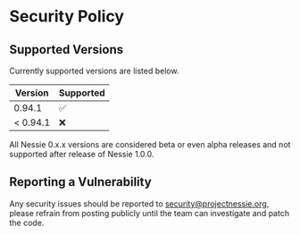 # Security Policy

## Supported Versions

Currently supported versions are listed below.

| Version  | Supported          |
|----------|--------------------|
| 0.94.1   | :white_check_mark: |
| < 0.94.1 | :x:                |

All Nessie 0.x.x versions are considered beta or even alpha releases and not supported after
release of Nessie 1.0.0.

## Reporting a Vulnerability

Any security issues should be reported to security@projectnessie.org, please refrain from posting publicly until the team can investigate and patch the code.
